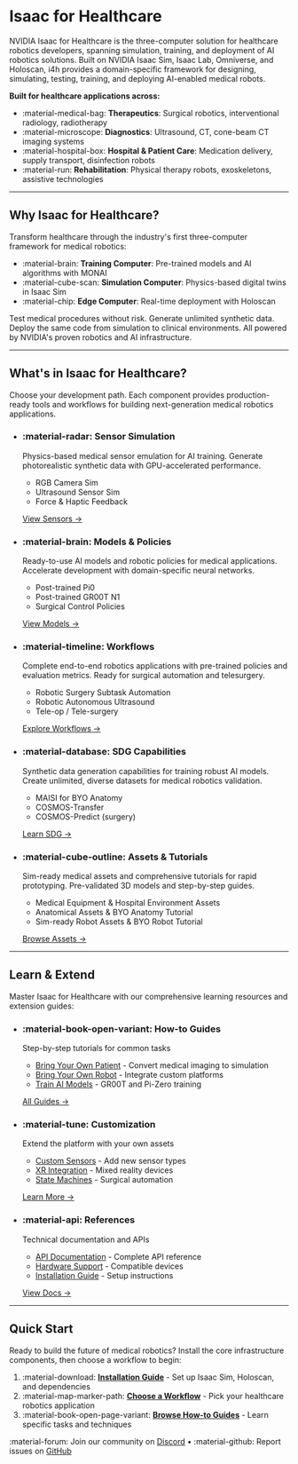 # Isaac for Healthcare

NVIDIA Isaac for Healthcare is the three-computer solution for healthcare robotics developers, spanning simulation, training, and deployment of AI robotics solutions. Built on NVIDIA Isaac Sim, Isaac Lab, Omniverse, and Holoscan, i4h provides a domain-specific framework for designing, simulating, testing, training, and deploying AI-enabled medical robots.

**Built for healthcare applications across:**

- :material-medical-bag: **Therapeutics**: Surgical robotics, interventional radiology, radiotherapy
- :material-microscope: **Diagnostics**: Ultrasound, CT, cone-beam CT imaging systems  
- :material-hospital-box: **Hospital & Patient Care**: Medication delivery, supply transport, disinfection robots
- :material-run: **Rehabilitation**: Physical therapy robots, exoskeletons, assistive technologies

---

## Why Isaac for Healthcare?

Transform healthcare through the industry's first three-computer framework for medical robotics:

- :material-brain: **Training Computer**: Pre-trained models and AI algorithms with MONAI
- :material-cube-scan: **Simulation Computer**: Physics-based digital twins in Isaac Sim
- :material-chip: **Edge Computer**: Real-time deployment with Holoscan

Test medical procedures without risk. Generate unlimited synthetic data. Deploy the same code from simulation to clinical environments. All powered by NVIDIA's proven robotics and AI infrastructure.

---

## What's in Isaac for Healthcare?

Choose your development path. Each component provides production-ready tools and workflows for building next-generation medical robotics applications.

<div class="grid cards" markdown>

-   ### :material-radar: **Sensor Simulation**
    
    Physics-based medical sensor emulation for AI training. Generate photorealistic synthetic data with GPU-accelerated performance.
    
    - RGB Camera Sim
    - Ultrasound Sensor Sim
    - Force & Haptic Feedback
    
    [View Sensors →](sensor-simulation/index.md)

-   ### :material-brain: **Models & Policies**
    
    Ready-to-use AI models and robotic policies for medical applications. Accelerate development with domain-specific neural networks.
    
    - Post-trained Pi0
    - Post-trained GR00T N1
    - Surgical Control Policies
    
    [View Models →](models/index.md)

-   ### :material-timeline: **Workflows**
    
    Complete end-to-end robotics applications with pre-trained policies and evaluation metrics. Ready for surgical automation and telesurgery.
    
    - Robotic Surgery Subtask Automation
    - Robotic Autonomous Ultrasound
    - Tele-op / Tele-surgery
    
    [Explore Workflows →](workflows/index.md)

-   ### :material-database: **SDG Capabilities**
    
    Synthetic data generation capabilities for training robust AI models. Create unlimited, diverse datasets for medical robotics validation.
    
    - MAISI for BYO Anatomy
    - COSMOS-Transfer
    - COSMOS-Predict (surgery)
    
    [Learn SDG →](sdg/index.md)

-   ### :material-cube-outline: **Assets & Tutorials**
    
    Sim-ready medical assets and comprehensive tutorials for rapid prototyping. Pre-validated 3D models and step-by-step guides.
    
    - Medical Equipment & Hospital Environment Assets
    - Anatomical Assets & BYO Anatomy Tutorial
    - Sim-ready Robot Assets & BYO Robot Tutorial
    
    [Browse Assets →](asset-catalog/index.md)

</div>

---

## Learn & Extend

Master Isaac for Healthcare with our comprehensive learning resources and extension guides:

<div class="grid cards" markdown>

-   ### :material-book-open-variant: **How-to Guides**
    
    Step-by-step tutorials for common tasks
    
    - [Bring Your Own Patient](how-to/how-to-bring-your-own-patient.md) - Convert medical imaging to simulation
    - [Bring Your Own Robot](how-to/how-to-bring-your-own-robot.md) - Integrate custom platforms
    - [Train AI Models](how-to/how-to-train-gr00t.md) - GR00T and Pi-Zero training
    
    [All Guides →](how-to/index.md)

-   ### :material-tune: **Customization**
    
    Extend the platform with your own assets
    
    - [Custom Sensors](how-to/how-to-custom-sensors.md) - Add new sensor types
    - [XR Integration](how-to/how-to-bring-your-own-xr.md) - Mixed reality devices
    - [State Machines](how-to/how-to-surgery-state-machines.md) - Surgical automation
    
    [Learn More →](how-to/index.md)

-   ### :material-api: **References**
    
    Technical documentation and APIs
    
    - [API Documentation](reference/index.md) - Complete API reference
    - [Hardware Support](reference/reference-hardware-integration.md) - Compatible devices
    - [Installation Guide](reference/installation.md) - Setup instructions
    
    [View Docs →](reference/index.md)

</div>

---

## Quick Start

Ready to build the future of medical robotics? Install the core infrastructure components, then choose a workflow to begin:

1. :material-download: **[Installation Guide](reference/installation.md)** - Set up Isaac Sim, Holoscan, and dependencies
2. :material-map-marker-path: **[Choose a Workflow](workflows/index.md)** - Pick your healthcare robotics application
3. :material-book-open-page-variant: **[Browse How-to Guides](how-to/index.md)** - Learn specific tasks and techniques

:material-forum: Join our community on [Discord](#) • :material-github: Report issues on [GitHub](https://github.com//isaac-for-healthcare/)

